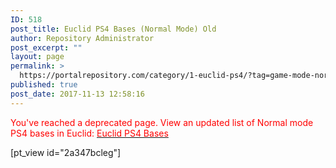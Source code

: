 ```yaml
---
ID: 518
post_title: Euclid PS4 Bases (Normal Mode) Old
author: Repository Administrator
post_excerpt: ""
layout: page
permalink: >
  https://portalrepository.com/category/1-euclid-ps4/?tag=game-mode-normal+base-inhabited
published: true
post_date: 2017-11-13 12:58:16
---
```

<span style="color: #ff0000;">You've reached a deprecated page. View an updated list of Normal mode PS4 bases in Euclid: </span><a href="https://portalrepository.com/category/1-euclid-ps4/?tag=game-mode-normal+base-inhabited"><span style="color: #ff0000;">Euclid PS4 Bases</span></a>

[pt_view id="2a347bcleg"]